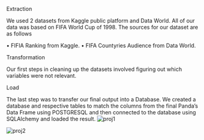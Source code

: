 Extraction

We used 2 datasets from Kaggle public platform and Data World. All of our data was based on FIFA World Cup of 1998. The sources for our dataset are as follows

•	FIFIA Ranking from Kaggle. •	FIFA Countyries Audience from Data World.

Transformation

Our first steps in cleaning up the datasets involved figuring out which variables were not relevant.

Load

The last step was to transfer our final output into a Database. We created a database and respective tables to match the columns from the final Panda’s Data Frame using POSTGRESQL and then connected to the database using SQLAlchemy and loaded the result.
![proj1](https://user-images.githubusercontent.com/49292265/61581718-c7f2e200-aaef-11e9-88b2-dd9aa2c6a084.PNG)

![proj2](https://user-images.githubusercontent.com/49292265/61581770-6bdc8d80-aaf0-11e9-82d0-3cd387518454.PNG)

